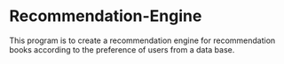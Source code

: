 # Recommendation-Engine
This program is to create a recommendation engine for recommendation books according to the preference of users from a data base.
